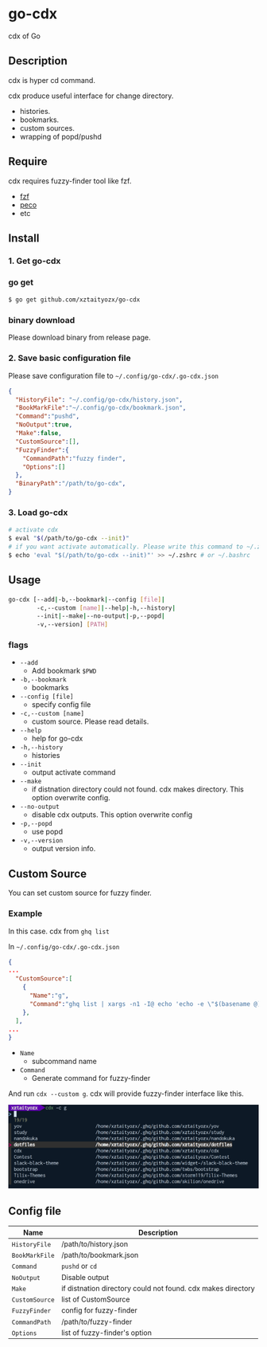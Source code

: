 # go-cdx
cdx of Go



## Description

cdx is hyper cd command. 



cdx produce useful interface for change directory.  

- histories.
- bookmarks.
- custom sources.
- wrapping of popd/pushd



## Require

cdx requires fuzzy-finder tool like fzf.  



- [fzf](https://github.com/junegunn/fzf)
- [peco](https://github.com/peco/peco)
- etc



## Install 

### 1. Get go-cdx

### go get

```sh
$ go get github.com/xztaityozx/go-cdx
```



### binary download

Please download binary from release page.



### 2. Save basic configuration file

Please save configuration file to `~/.config/go-cdx/.go-cdx.json`

```json
{
  "HistoryFile": "~/.config/go-cdx/history.json",
  "BookMarkFile":"~/.config/go-cdx/bookmark.json",
  "Command":"pushd",
  "NoOutput":true,
  "Make":false,
  "CustomSource":[],
  "FuzzyFinder":{
    "CommandPath":"fuzzy finder",
    "Options":[]
  },
  "BinaryPath":"/path/to/go-cdx",
}

```



### 3. Load go-cdx

```sh
# activate cdx
$ eval "$(/path/to/go-cdx --init)"
# if you want activate automatically. Please write this command to ~/.zshrc or ~/.bashrc
$ echo 'eval "$(/path/to/go-cdx --init)"' >> ~/.zshrc # or ~/.bashrc
```





## Usage

```sh
go-cdx [--add|-b,--bookmark|--config [file]|
		-c,--custom [name]|--help|-h,--history|
		--init|--make|--no-output|-p,--popd|
		-v,--version] [PATH]
```



### flags

- `--add`
  - Add bookmark `$PWD`
- `-b,--bookmark`
  - bookmarks
- `--config [file]`
  - specify config file
- `-c,--custom [name]`
  - custom source. Please read details.
- `--help`
  - help for go-cdx
- `-h,--history`
  - histories
- `--init`
  - output activate command
- `--make`
  - if distnation directory could not found. cdx makes directory. This option  overwrite config.
- `--no-output`
  - disable cdx outputs. This option overwrite config
- `-p,--popd`
  - use popd
- `-v,--version`
  - output version info.



## Custom Source

You can set custom source for fuzzy finder. 



### Example

In this case. cdx from `ghq list`

In `~/.config/go-cdx/.go-cdx.json` 

```json
{
...
  "CustomSource":[
    {
      "Name":"g",
      "Command":"ghq list | xargs -n1 -I@ echo 'echo -e \"$(basename @) $(ghq root)/@\"'|bash|column -t" 
    },
  ],
...
}
```



- `Name`
  - subcommand name
- `Command`
  - Generate command for fuzzy-finder



And run `cdx --custom g`. cdx will provide fuzzy-finder interface like this.  

![](img/cdx_c_g.png)





## Config file

| Name           | Description                                                  |
| -------------- | ------------------------------------------------------------ |
| `HistoryFile`  | /path/to/history.json                                        |
| `BookMarkFile` | /path/to/bookmark.json                                       |
| `Command`      | `pushd` or `cd`                                              |
| `NoOutput`     | Disable output                                               |
| `Make`         | if distnation directory could not found. cdx makes directory |
| `CustomSource` | list of CustomSource                                         |
| `FuzzyFinder`  | config for fuzzy-finder                                      |
| `CommandPath`  | /path/to/fuzzy-finder                                        |
| `Options`      | list of fuzzy-finder's option                                |



